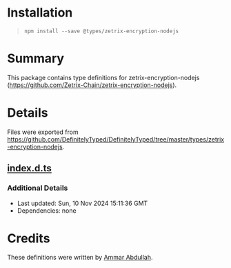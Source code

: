 # Installation

> `npm install --save @types/zetrix-encryption-nodejs`

# Summary

This package contains type definitions for zetrix-encryption-nodejs (https://github.com/Zetrix-Chain/zetrix-encryption-nodejs).

# Details

Files were exported from https://github.com/DefinitelyTyped/DefinitelyTyped/tree/master/types/zetrix-encryption-nodejs.

## [index.d.ts](https://github.com/DefinitelyTyped/DefinitelyTyped/tree/master/types/stack-utils/index.d.ts)

### Additional Details

* Last updated: Sun, 10 Nov 2024 15:11:36 GMT
* Dependencies: none

# Credits

These definitions were written by [Ammar Abdullah](https://github.com/armmarov).

